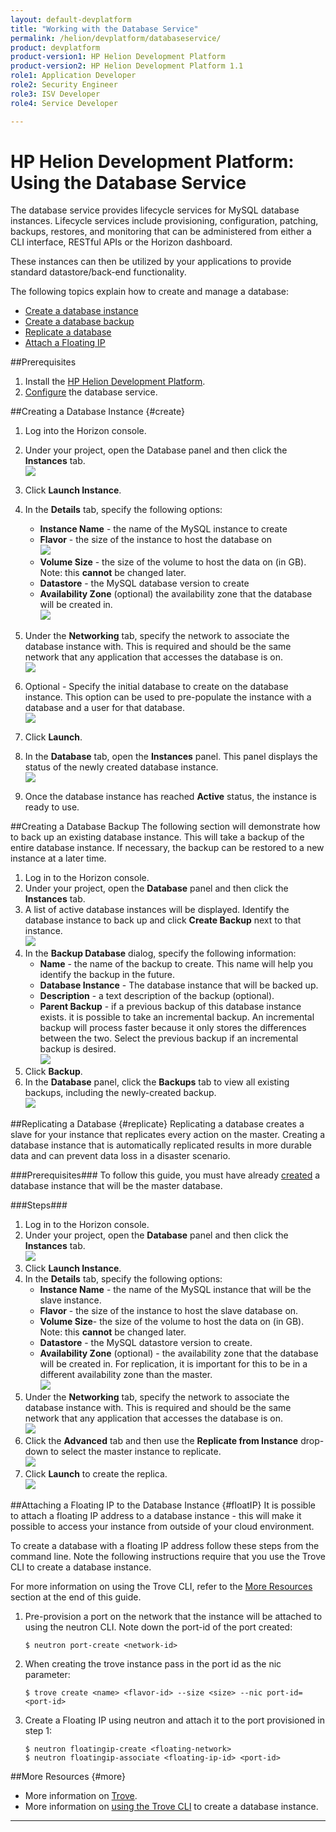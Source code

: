 ```yaml
---
layout: default-devplatform
title: "Working with the Database Service"
permalink: /helion/devplatform/databaseservice/
product: devplatform
product-version1: HP Helion Development Platform
product-version2: HP Helion Development Platform 1.1
role1: Application Developer
role2: Security Engineer
role3: ISV Developer 
role4: Service Developer

---
```

<!--PUBLISHED-->

# HP Helion Development Platform: Using the Database Service 
The database service provides lifecycle services for MySQL database instances. Lifecycle services include provisioning, configuration, patching, backups, restores, and monitoring that can be administered from either a CLI interface, RESTful APIs or the Horizon dashboard. 

These instances can then be utilized by your applications to provide standard datastore/back-end functionality.  

The following topics explain how to create and manage a database:

- [Create a database instance](#create)
- [Create a database backup](#backup)
- [Replicate a database](#replicate)
- [Attach a Floating IP](#floatIP)

##Prerequisites
1. Install the [HP Helion Development Platform](/helion/devplatform/install/). 
2. [Configure](/helion/devplatform/install/#install-database) the database service.

##Creating a Database Instance {#create}
1. Log into the Horizon console.

2. Under your project, open the Database panel and then click the **Instances** tab. <br><img src="media/createDBinstance1.png"/>

2. Click **Launch Instance**.

3. In the **Details** tab, specify the following options: 
	- **Instance Name** - the name of the MySQL instance to create 
	- **Flavor** - the size of the instance to host the database on<br><img src="media/createDBinstance2.png"/>
	- **Volume Size** - the size of the volume to host the data on (in GB). Note: this **cannot** be changed later.
	- **Datastore** - the MySQL database version to create
	- **Availability Zone** (optional) the availability zone that the database will be created in.<br><img src="media/createDBinstance1.png"/>

4.	Under the **Networking** tab, specify the network to associate the database instance with. This is required and should be the same network that any application that accesses the database is on. <br><img src="media/createDBinstance3.png"/>
5.	Optional - Specify the initial database to create on the database instance. This option can be used to pre-populate the instance with a database and a user for that database.  <br><img src="media/createDBinstance4.png"/>
6.	Click **Launch**.
7.	In the **Database** tab, open the **Instances** panel. This panel displays the status of the newly created database instance. <br><img src="media/createDBinstance5.png"/>
8.	Once the database instance has reached **Active** status, the instance is ready to use.

##Creating a Database Backup<a name="backup"></a>
The following section will demonstrate how to back up an existing database instance. This will take a backup of the entire database instance. If necessary, the backup can be restored to a new instance at a later time. 

1.	Log in to the Horizon console.
2.	Under your project, open the **Database** panel and then click the **Instances** tab.
3.	A list of active database instances will be displayed. Identify the database instance to back up and click **Create Backup** next to that instance.<br><img src="media/createDBinstance6.png"/>	
3.	In the **Backup Database** dialog, specify the following information:
	- **Name** - the name of the backup to create. This name will help you identify the backup in the future.
	- **Database Instance** - The database instance that will be backed up.
	- **Description** - a text description of the backup (optional).
	- **Parent Backup** - if a previous backup of this database instance exists. it is possible to take an incremental backup. An incremental backup will process faster because it only stores the differences between the two. Select the previous backup if an incremental backup is desired.<br><img src="media/createDBinstance7.png"/>
4.	Click **Backup**.
5.	In the **Database** panel, click the **Backups** tab to view all existing backups, including the newly-created backup.<br><img src="media/createDBinstance8.png"/>

##Replicating a Database {#replicate}
Replicating a database creates a slave for your instance that replicates every action on the master. Creating a database instance that is automatically replicated results in more durable data and can prevent data loss in a disaster scenario.

###Prerequisites###
To follow this guide, you must have already [created](#create) a database instance that will be the master database.  

###Steps###
1.	Log in to the Horizon console.
2.	Under your project, open the **Database** panel and then click the **Instances** tab.<br><img src="media/createDBinstance9.png"/>	
2.	Click **Launch Instance**.
3.	In the **Details** tab, specify the following options:
	- **Instance Name** - the name of the MySQL instance that will be the slave instance.
	- **Flavor** - the size of the instance to host the slave database on.
	- **Volume Size**- the size of the volume to host the data on (in GB). Note: this **cannot** be changed later. 
	- **Datastore** - the MySQL datastore version to create.
	- **Availability Zone** (optional) - the availability zone that the database will be created in. For replication, it is important for this to be in a different availability zone than the master.<br><img src="media/createDBinstance10.png"/>
4.	Under the **Networking** tab, specify the network to associate the database instance with. This is required and should be the same network that any application that accesses the database is on.<br><img src="media/createDBinstance11.png"/>
5.	Click the **Advanced** tab  and then use the **Replicate from Instance** drop-down to select the master instance to replicate.<br><img src="media/createDBinstance12.png"/>
6.	Click **Launch** to create the replica.<br><img src="media/createDBinstance13.png"/>

##Attaching a Floating IP to the Database Instance {#floatIP}
It is possible to attach a floating IP address to a database instance - this will make it possible to access your instance from outside of your cloud environment. 

To create a database with a floating IP address follow these steps from the command line. Note the following instructions require that you use the Trove CLI to create a database instance.

For more information on using the Trove CLI, refer to the [More Resources](#more) section at the end of this guide.

1.	Pre-provision a port on the network that the instance will be attached to using the neutron CLI. Note down the port-id of the port created:
	
		$ neutron port-create <network-id>
	
2.	When creating the trove instance pass in the port id as the nic parameter:
	
		$ trove create <name> <flavor-id> --size <size> --nic port-id=<port-id>
	
6.	Create a Floating IP using neutron and attach it to the port provisioned in step 1:
	
		$ neutron floatingip-create <floating-network>
		$ neutron floatingip-associate <floating-ip-id> <port-id>

##More Resources {#more}

- More information on [Trove](http://docs.openstack.org/developer/trove/).
- More information on [using the Trove CLI]( https://community.hpcloud.com/article/creating-and-configuring-database-instance) to create a database instance.

----


 
